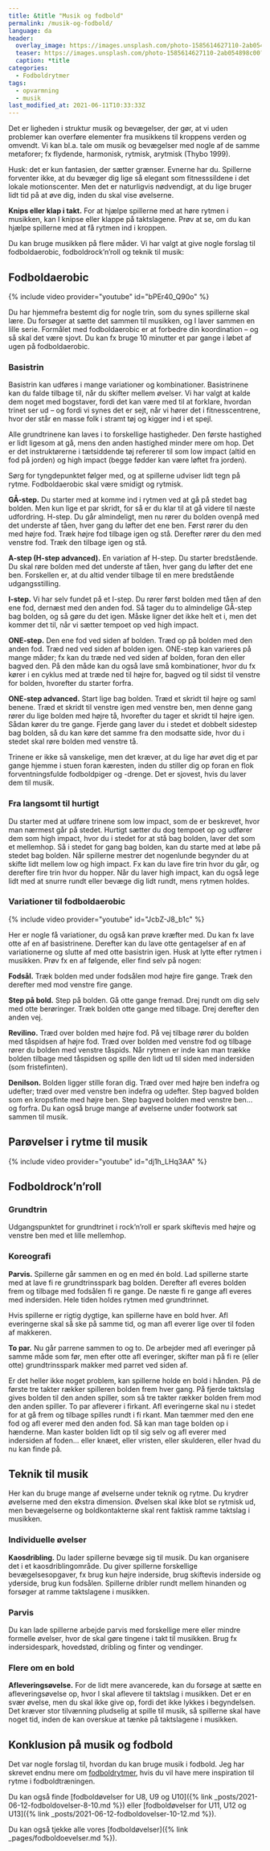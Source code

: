 ```yaml
---
title: &title "Musik og fodbold"
permalink: /musik-og-fodbold/
language: da
header:
  overlay_image: https://images.unsplash.com/photo-1585614627110-2ab054898c00?ixid=MnwxMjA3fDB8MHxwaG90by1wYWdlfHx8fGVufDB8fHx8&ixlib=rb-1.2.1&auto=format&fit=crop&w=2250&q=5
  teaser: https://images.unsplash.com/photo-1585614627110-2ab054898c00?ixid=MnwxMjA3fDB8MHxwaG90by1wYWdlfHx8fGVufDB8fHx8&ixlib=rb-1.2.1&auto=format&fit=crop&w=400&q=5
  caption: *title
categories:
  - Fodboldrytmer
tags:
  - opvarmning
  - musik
last_modified_at: 2021-06-11T10:33:33Z
---
```


Det er ligheden i struktur musik og bevægelser, der gør, at vi uden problemer kan
overføre elementer fra musikkens til kroppens verden og omvendt. Vi kan bl.a. tale
om musik og bevægelser med nogle af de samme metaforer; fx flydende, harmonisk,
rytmisk, arytmisk (Thybo 1999).

Husk: det er kun fantasien, der sætter grænser. Evnerne har du. Spillerne forventer ikke,
at du bevæger dig lige så elegant som fitnesssildene i det lokale motionscenter. Men
det er naturligvis nødvendigt, at du lige bruger lidt tid på at øve dig, inden du skal vise
øvelserne.

**Knips eller klap i takt.** For at hjælpe spillerne med at høre rytmen i musikken, kan I
knipse eller klappe på taktslagene. Prøv at se, om du kan hjælpe spillerne med at få
rytmen ind i kroppen.

Du kan bruge musikken på flere måder. Vi har valgt at give nogle forslag til
fodboldaerobic, fodboldrock’n’roll og teknik til musik:

## Fodboldaerobic

{% include video provider="youtube" id="bPEr40_Q90o" %}

Du har hjemmefra bestemt dig for nogle trin, som
du synes spillerne skal lære. Du forsøger at sætte det
sammen til musikken, og I laver sammen en lille serie.
Formålet med fodboldaerobic er at forbedre din
koordination – og så skal det være sjovt. Du kan fx
bruge 10 minutter et par gange i løbet af ugen på
fodboldaerobic.

### Basistrin

Basistrin kan udføres i mange variationer og kombinationer. Basistrinene kan du
falde tilbage til, når du skifter mellem øvelser. Vi har valgt at kalde dem noget med
bogstaver, fordi det kan være med til at forklare, hvordan trinet ser ud – og fordi vi
synes det er sejt, når vi hører det i fitnesscentrene, hvor der står en masse folk i stramt
tøj og kigger ind i et spejl.

Alle grundtrinene kan laves i to forskellige hastigheder. Den første hastighed er
lidt ligesom at gå, mens den anden hastighed minder mere om hop. Det er det
instruktørerne i tætsiddende tøj refererer til som low impact (altid en fod på jorden)
og high impact (begge fødder kan være løftet fra jorden).

Sørg for tyngdepunktet følger med, og at spillerne udviser lidt tegn på rytme.
Fodboldaerobic skal være smidigt og rytmisk.

**GÅ-step.** Du starter med at komme ind i rytmen ved at gå på stedet bag bolden. Men
kun lige et par skridt, for så er du klar til at gå videre til næste udfordring.
H-step. Du går almindeligt, men nu rører du bolden ovenpå med det underste af
tåen, hver gang du løfter det ene ben. Først rører du den med højre fod. Træk højre fod
tilbage igen og stå. Derefter rører du den med venstre fod. Træk den tilbage igen og
stå.

**A-step (H-step advanced).** En variation af H-step. Du starter bredstående. Du skal røre
bolden med det underste af tåen, hver gang du løfter det ene ben. Forskellen er, at du
altid vender tilbage til en mere bredstående udgangsstilling.

**I-step.** Vi har selv fundet på et I-step. Du rører først bolden med tåen af den ene fod,
dernæst med den anden fod. Så tager du to almindelige GÅ-step bag bolden, og så
gøre du det igen. Måske ligner det ikke helt et i, men det kommer det til, når vi sætter
tempoet op ved high impact.

**ONE-step.** Den ene fod ved siden af bolden. Træd op på bolden med den anden fod.
Træd ned ved siden af bolden igen. ONE-step kan varieres på mange måder; fx kan du
træde ned ved siden af bolden, foran den eller bagved den. På den måde kan du også
lave små kombinationer, hvor du fx kører i en cyklus med at træde ned til højre for,
bagved og til sidst til venstre for bolden, hvorefter du starter forfra.

**ONE-step advanced.** Start lige bag bolden. Træd et skridt til højre og saml benene. Træd
et skridt til venstre igen med venstre ben, men denne gang rører du lige bolden med
højre tå, hvorefter du tager et skridt til højre igen. Sådan kører du tre gange. Fjerde
gang laver du i stedet et dobbelt sidestep bag bolden, så du kan køre det samme fra
den modsatte side, hvor du i stedet skal røre bolden med venstre tå.

Trinene er ikke så vanskelige, men det kræver, at du lige har øvet dig et par gange
hjemme i stuen foran kæresten, inden du stiller dig op foran en flok forventningsfulde
fodboldpiger og -drenge. Det er sjovest, hvis du laver dem til musik.

### Fra langsomt til hurtigt

Du starter med at udføre trinene som low impact, som de er beskrevet, hvor man
nærmest går på stedet. Hurtigt sætter du dog tempoet op og udfører dem som high
impact, hvor du i stedet for at stå bag bolden, laver det som et mellemhop. Så i stedet
for gang bag bolden, kan du starte med at løbe på stedet bag bolden.
Når spillerne mestrer det nogenlunde begynder du at skifte lidt mellem low og high
impact. Fx kan du lave fire trin hvor du går, og derefter fire trin hvor du hopper. Når
du laver high impact, kan du også lege lidt med at snurre rundt eller bevæge dig lidt
rundt, mens rytmen holdes.

### Variationer til fodboldaerobic

{% include video provider="youtube" id="JcbZ-J8_b1c" %}

Her er nogle få variationer, du også kan prøve kræfter med. Du kan fx lave otte af en af
basistrinene. Derefter kan du lave otte gentagelser af en af variationerne og slutte af
med otte basistrin igen. Husk at lytte efter rytmen i musikken. Prøv fx en af følgende,
eller find selv på nogen:

**Fodsål.** Træk bolden med under fodsålen mod højre fire gange. Træk den derefter med
mod venstre fire gange.

**Step på bold.** Step på bolden. Gå otte gange fremad. Drej rundt om dig selv med otte
berøringer. Træk bolden otte gange med tilbage. Drej derefter den anden vej.

**Revilino.** Træd over bolden med højre fod. På vej tilbage rører du bolden med tåspidsen
af højre fod. Træd over bolden med venstre fod og tilbage rører du bolden med venstre
tåspids. Når rytmen er inde kan man trække bolden tilbage med tåspidsen og spille
den lidt ud til siden med indersiden (som fristefinten).

**Denilson.** Bolden ligger stille foran dig. Træd over med højre ben indefra og udefter;
træd over med venstre ben indefra og udefter. Step bagved bolden som en kropsfinte
med højre ben. Step bagved bolden med venstre ben... og forfra.
Du kan også bruge mange af øvelserne under footwork sat sammen til musik.

## Parøvelser i rytme til musik

{% include video provider="youtube" id="dj1h_LHq3AA" %}

## Fodboldrock’n’roll

### Grundtrin

Udgangspunktet for grundtrinet i rock’n’roll er spark skiftevis med højre og venstre
ben med et lille mellemhop.

### Koreografi

**Parvis.** Spillerne går sammen en og en med én bold. Lad spillerne starte med at lave
fi re grundtrinsspark bag bolden. Derefter afl everes bolden frem og tilbage med
fodsålen fi re gange. De næste fi re gange afl everes med indersiden. Hele tiden holdes
rytmen med grundtrinnet.

Hvis spillerne er rigtig dygtige, kan spillerne have en bold hver. Afl everingerne skal så
ske på samme tid, og man afl everer lige over til foden af makkeren.

**To par.** Nu går parrene sammen to og to. De arbejder med afl everinger på
samme måde som før, men efter otte afl everinger, skifter man på fi re (eller otte)
grundtrinsspark makker med parret ved siden af.

Er det heller ikke noget problem, kan spillerne holde en bold i hånden. På de første tre
takter rækker spilleren bolden frem hver gang. På fjerde taktslag gives bolden til den
anden spiller, som så tre takter rækker bolden frem mod den anden spiller.
To par afleverer i firkant. Afl everingerne skal nu i stedet for at gå frem og tilbage
spilles rundt i fi rkant. Man tæmmer med den ene fod og afl everer med den anden fod.
Så kan man tage bolden op i hænderne. Man kaster bolden lidt op til sig selv og
afl everer med indersiden af foden... eller knæet, eller vristen, eller skulderen, eller hvad
du nu kan finde på.

## Teknik til musik

Her kan du bruge mange af øvelserne under teknik og rytme. Du krydrer øvelserne
med den ekstra dimension. Øvelsen skal ikke blot se rytmisk ud, men bevægelserne og
boldkontakterne skal rent faktisk ramme taktslag i musikken.

### Individuelle øvelser

**Kaosdribling.** Du lader spillerne bevæge sig til musik. Du kan organisere det i et
kaosdriblingområde. Du giver spillerne forskellige bevægelsesopgaver, fx brug kun
højre inderside, brug skiftevis inderside og yderside, brug kun fodsålen. Spillerne
dribler rundt mellem hinanden og forsøger at ramme taktslagene i musikken.

### Parvis

Du kan lade spillerne arbejde parvis med forskellige mere eller mindre formelle øvelser,
hvor de skal gøre tingene i takt til musikken. Brug fx indersidespark, hovedstød,
dribling og finter og vendinger.

### Flere om en bold

**Afleveringsøvelse.** For de lidt mere avancerede, kan du forsøge at sætte en
afleveringsøvelse op, hvor I skal aflevere til taktslag i musikken. Det er en svær
øvelse, men du skal ikke give op, fordi det ikke lykkes i begyndelsen. Det kræver stor
tilvænning pludselig at spille til musik, så spillerne skal have noget tid, inden de kan
overskue at tænke på taktslagene i musikken.

## Konklusion på musik og fodbold

Det var nogle forslag til, hvordan du kan bruge musik i fodbold. Jeg har skrevet endnu mere om [fodboldrytmer](/fodboldrytmer/), hvis du vil have mere inspiration til rytme i fodboldtræningen.

Du kan også finde [fodboldøvelser for U8, U9 og U10]({% link _posts/2021-06-12-fodboldovelser-8-10.md %}) eller [fodboldøvelser for U11, U12 og U13]({% link _posts/2021-06-12-fodboldovelser-10-12.md %}).

Du kan også tjekke alle vores [fodboldøvelser]({% link _pages/fodboldoevelser.md %}).
